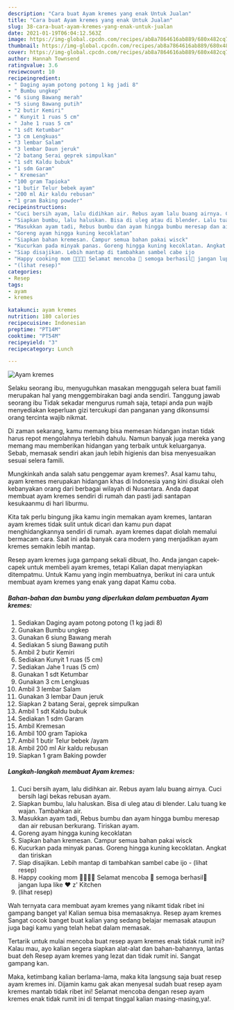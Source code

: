 ```yaml
---
description: "Cara buat Ayam kremes yang enak Untuk Jualan"
title: "Cara buat Ayam kremes yang enak Untuk Jualan"
slug: 38-cara-buat-ayam-kremes-yang-enak-untuk-jualan
date: 2021-01-19T06:04:12.563Z
image: https://img-global.cpcdn.com/recipes/ab8a7864616ab889/680x482cq70/ayam-kremes-foto-resep-utama.jpg
thumbnail: https://img-global.cpcdn.com/recipes/ab8a7864616ab889/680x482cq70/ayam-kremes-foto-resep-utama.jpg
cover: https://img-global.cpcdn.com/recipes/ab8a7864616ab889/680x482cq70/ayam-kremes-foto-resep-utama.jpg
author: Hannah Townsend
ratingvalue: 3.6
reviewcount: 10
recipeingredient:
- " Daging ayam potong potong 1 kg jadi 8"
- " Bumbu ungkep"
- "6 siung Bawang merah"
- "5 siung Bawang putih"
- "2 butir Kemiri"
- " Kunyit 1 ruas 5 cm"
- " Jahe 1 ruas 5 cm"
- "1 sdt Ketumbar"
- "3 cm Lengkuas"
- "3 lembar Salam"
- "3 lembar Daun jeruk"
- "2 batang Serai geprek simpulkan"
- "1 sdt Kaldu bubuk"
- "1 sdm Garam"
- " Kremesan"
- "100 gram Tapioka"
- "1 butir Telur bebek ayam"
- "200 ml Air kaldu rebusan"
- "1 gram Baking powder"
recipeinstructions:
- "Cuci bersih ayam, lalu didihkan air. Rebus ayam lalu buang airnya. Cuci bersih lagi bekas rebusan ayam."
- "Siapkan bumbu, lalu haluskan. Bisa di uleg atau di blender. Lalu tuang ke wajan. Tambahkan air."
- "Masukkan ayam tadi, Rebus bumbu dan ayam hingga bumbu meresap dan air rebusan berkurang. Tiriskan ayam."
- "Goreng ayam hingga kuning kecoklatan"
- "Siapkan bahan kremesan. Campur semua bahan pakai wisck"
- "Kucurkan pada minyak panas. Goreng hingga kuning kecoklatan. Angkat dan tiriskan"
- "Siap disajikan. Lebih mantap di tambahkan sambel cabe ijo           (lihat resep)"
- "Happy cooking mom 👩‍🍳👨‍🍳 Selamat mencoba 💪 semoga berhasil🍗 jangan lupa like ❤️ z&#39; Kitchen"
- "(lihat resep)"
categories:
- Resep
tags:
- ayam
- kremes

katakunci: ayam kremes 
nutrition: 180 calories
recipecuisine: Indonesian
preptime: "PT14M"
cooktime: "PT54M"
recipeyield: "3"
recipecategory: Lunch

---
```



![Ayam kremes](https://img-global.cpcdn.com/recipes/ab8a7864616ab889/680x482cq70/ayam-kremes-foto-resep-utama.jpg)

Selaku seorang ibu, menyuguhkan masakan menggugah selera buat famili merupakan hal yang menggembirakan bagi anda sendiri. Tanggung jawab seorang ibu Tidak sekadar mengurus rumah saja, tetapi anda pun wajib menyediakan keperluan gizi tercukupi dan panganan yang dikonsumsi orang tercinta wajib nikmat.

Di zaman  sekarang, kamu memang bisa memesan hidangan instan tidak harus repot mengolahnya terlebih dahulu. Namun banyak juga mereka yang memang mau memberikan hidangan yang terbaik untuk keluarganya. Sebab, memasak sendiri akan jauh lebih higienis dan bisa menyesuaikan sesuai selera famili. 



Mungkinkah anda salah satu penggemar ayam kremes?. Asal kamu tahu, ayam kremes merupakan hidangan khas di Indonesia yang kini disukai oleh kebanyakan orang dari berbagai wilayah di Nusantara. Anda dapat membuat ayam kremes sendiri di rumah dan pasti jadi santapan kesukaanmu di hari liburmu.

Kita tak perlu bingung jika kamu ingin memakan ayam kremes, lantaran ayam kremes tidak sulit untuk dicari dan kamu pun dapat menghidangkannya sendiri di rumah. ayam kremes dapat diolah memalui bermacam cara. Saat ini ada banyak cara modern yang menjadikan ayam kremes semakin lebih mantap.

Resep ayam kremes juga gampang sekali dibuat, lho. Anda jangan capek-capek untuk membeli ayam kremes, tetapi Kalian dapat menyiapkan ditempatmu. Untuk Kamu yang ingin membuatnya, berikut ini cara untuk membuat ayam kremes yang enak yang dapat Kamu coba.

<!--inarticleads1-->

##### Bahan-bahan dan bumbu yang diperlukan dalam pembuatan Ayam kremes:

1. Sediakan  Daging ayam potong potong (1 kg jadi 8)
1. Gunakan  Bumbu ungkep
1. Gunakan 6 siung Bawang merah
1. Sediakan 5 siung Bawang putih
1. Ambil 2 butir Kemiri
1. Sediakan  Kunyit 1 ruas (5 cm)
1. Sediakan  Jahe 1 ruas (5 cm)
1. Gunakan 1 sdt Ketumbar
1. Gunakan 3 cm Lengkuas
1. Ambil 3 lembar Salam
1. Gunakan 3 lembar Daun jeruk
1. Siapkan 2 batang Serai, geprek simpulkan
1. Ambil 1 sdt Kaldu bubuk
1. Sediakan 1 sdm Garam
1. Ambil  Kremesan
1. Ambil 100 gram Tapioka
1. Ambil 1 butir Telur bebek /ayam
1. Ambil 200 ml Air kaldu rebusan
1. Siapkan 1 gram Baking powder




<!--inarticleads2-->

##### Langkah-langkah membuat Ayam kremes:

1. Cuci bersih ayam, lalu didihkan air. Rebus ayam lalu buang airnya. Cuci bersih lagi bekas rebusan ayam.
1. Siapkan bumbu, lalu haluskan. Bisa di uleg atau di blender. Lalu tuang ke wajan. Tambahkan air.
1. Masukkan ayam tadi, Rebus bumbu dan ayam hingga bumbu meresap dan air rebusan berkurang. Tiriskan ayam.
1. Goreng ayam hingga kuning kecoklatan
1. Siapkan bahan kremesan. Campur semua bahan pakai wisck
1. Kucurkan pada minyak panas. Goreng hingga kuning kecoklatan. Angkat dan tiriskan
1. Siap disajikan. Lebih mantap di tambahkan sambel cabe ijo -           (lihat resep)
1. Happy cooking mom 👩‍🍳👨‍🍳 Selamat mencoba 💪 semoga berhasil🍗 jangan lupa like ❤️ z&#39; Kitchen
1. (lihat resep)




Wah ternyata cara membuat ayam kremes yang nikamt tidak ribet ini gampang banget ya! Kalian semua bisa memasaknya. Resep ayam kremes Sangat cocok banget buat kalian yang sedang belajar memasak ataupun juga bagi kamu yang telah hebat dalam memasak.

Tertarik untuk mulai mencoba buat resep ayam kremes enak tidak rumit ini? Kalau mau, ayo kalian segera siapkan alat-alat dan bahan-bahannya, lantas buat deh Resep ayam kremes yang lezat dan tidak rumit ini. Sangat gampang kan. 

Maka, ketimbang kalian berlama-lama, maka kita langsung saja buat resep ayam kremes ini. Dijamin kamu gak akan menyesal sudah buat resep ayam kremes mantab tidak ribet ini! Selamat mencoba dengan resep ayam kremes enak tidak rumit ini di tempat tinggal kalian masing-masing,ya!.

